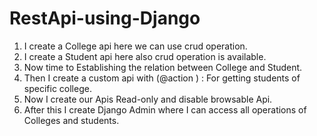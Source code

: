 # RestApi-using-Django
1. I create a College api here we can use crud operation.
2. I create a Student api here also crud operation is available.
3. Now time to Establishing the relation between College and Student.
4. Then I create a custom api with  (@action ) : For getting students of specific college.
5. Now I create our Apis Read-only and disable browsable Api.
6. After this I create Django Admin where I can access all operations of Colleges and students.
